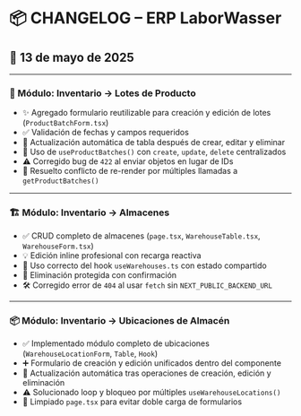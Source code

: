 # 📦 CHANGELOG – ERP LaborWasser

## 📅 13 de mayo de 2025

---

### 🔧 Módulo: Inventario → Lotes de Producto
- ✨ Agregado formulario reutilizable para creación y edición de lotes (`ProductBatchForm.tsx`)
- ✅ Validación de fechas y campos requeridos
- 🔁 Actualización automática de tabla después de crear, editar y eliminar
- 🧠 Uso de `useProductBatches()` con `create`, `update`, `delete` centralizados
- ⚠️ Corregido bug de `422` al enviar objetos en lugar de IDs
- 🚨 Resuelto conflicto de re-render por múltiples llamadas a `getProductBatches()`

---

### 🏗️ Módulo: Inventario → Almacenes
- ✅ CRUD completo de almacenes (`page.tsx`, `WarehouseTable.tsx`, `WarehouseForm.tsx`)
- 💡 Edición inline profesional con recarga reactiva
- 🔁 Uso correcto del hook `useWarehouses.ts` con estado compartido
- 🚫 Eliminación protegida con confirmación
- 🛠️ Corregido error de `404` al usar `fetch` sin `NEXT_PUBLIC_BACKEND_URL`

---

### 📦 Módulo: Inventario → Ubicaciones de Almacén
- ✅ Implementado módulo completo de ubicaciones (`WarehouseLocationForm`, `Table`, `Hook`)
- ➕ Formulario de creación y edición unificados dentro del componente
- 🔄 Actualización automática tras operaciones de creación, edición y eliminación
- ⚠️ Solucionado loop y bloqueo por múltiples `useWarehouseLocations()`
- 🧼 Limpiado `page.tsx` para evitar doble carga de formularios
